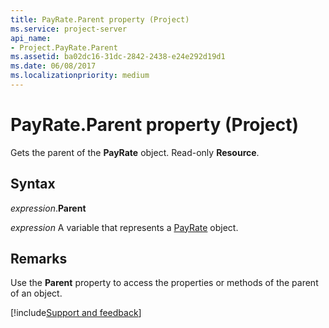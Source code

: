 ```yaml
---
title: PayRate.Parent property (Project)
ms.service: project-server
api_name:
- Project.PayRate.Parent
ms.assetid: ba02dc16-31dc-2842-2438-e24e292d19d1
ms.date: 06/08/2017
ms.localizationpriority: medium
---
```



# PayRate.Parent property (Project)

Gets the parent of the **PayRate** object. Read-only **Resource**.


## Syntax

_expression_.**Parent**

_expression_ A variable that represents a [PayRate](./Project.PayRate.md) object.


## Remarks

Use the **Parent** property to access the properties or methods of the parent of an object.

[!include[Support and feedback](~/includes/feedback-boilerplate.md)]